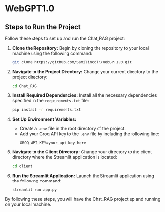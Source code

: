 # WebGPT1.0

## Steps to Run the Project

Follow these steps to set up and run the Chat_RAG project:

1. **Clone the Repository:**
    Begin by cloning the repository to your local machine using the following command:
    ```sh
    git clone https://github.com/Samilincoln/WebGPT1.0.git
    ```

2. **Navigate to the Project Directory:**
    Change your current directory to the project directory:
    ```sh
    cd Chat_RAG
    ```

3. **Install Required Dependencies:**
    Install all the necessary dependencies specified in the `requirements.txt` file:
    ```sh
    pip install -r requirements.txt
    ```

4. **Set Up Environment Variables:**
    - Create a `.env` file in the root directory of the project.
    - Add your Groq API key to the `.env` file by including the following line:
      ```
      GROQ_API_KEY=your_api_key_here
      ```

5. **Navigate to the Client Directory:**
    Change your directory to the client directory where the Streamlit application is located:
    ```sh
    cd client
    ```

6. **Run the Streamlit Application:**
    Launch the Streamlit application using the following command:
    ```sh
    streamlit run app.py
    ```

By following these steps, you will have the Chat_RAG project up and running on your local machine.
